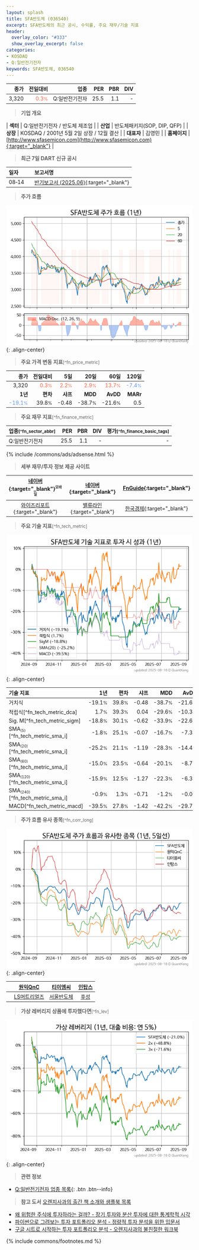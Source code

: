 ```yaml
---
layout: splash
title: SFA반도체 (036540)
excerpt: SFA반도체의 최근 공시, 수익률, 주요 재무/기술 지표
header:
  overlay_color: "#333"
  show_overlay_excerpt: false
categories:
- KOSDAQ
- Q:일반전기전자
keywords: SFA반도체, 036540
---
```


| **종가** | **전일대비** | **업종** | **PER** | **PBR** | **DIV** |
| -------: | -----------: | -------: | ------: | ------: | ------: |
| 3,320 | <span style="color: tomato">0.3<small>%</small></span> | Q:일반전기전자 | 25.5 | 1.1 | - |

<!-- more -->


> **기업 개요**<a id="company"></a>

| <span style="white-space:nowrap;">**섹터**</span> | Q:일반전기전자 / 반도체 제조업 |
| <span style="white-space:nowrap;">**산업**</span> | 반도체패키지(SOP, DIP, QFP) |
| <span style="white-space:nowrap;">**상장**</span> | KOSDAQ / 2001년 5월 2일 상장 / 12월 결산 |
| <span style="white-space:nowrap;">**대표자**</span> | 김영민 |
| <span style="white-space:nowrap;">**홈페이지**</span> | [http://www.sfasemicon.com](http://www.sfasemicon.com){:target="_blank"} |


> **최근 7일 DART 신규 공시**<a id="dart"></a>

| **일자** |      | **보고서명** |
| :------- | :--- | :----------- |
| 08&#x2011;14 | | [반기보고서 (2025.06)](https://dart.fss.or.kr/dsaf001/main.do?rcpNo=20250814000975){:target="_blank"} |


> **주가 흐름**<a id="price"></a>

![036540](/stock/images/036540.png){: .align-center}


> **주요 가격 변동 지표**<small>[^fn_price_metric]</small>

| **종가** | **전일대비** | **5일** | **20일** | **60일** | **120일** |
| -------: | -----------: | ------: | -------: | -------: | --------: |
| 3,320 | <span style="color: tomato">0.3<small>%</small></span> | <span style="color: tomato">2.2<small>%</small></span> | <span style="color: tomato">2.9<small>%</small></span> | <span style="color: tomato">13.7<small>%</small></span> | <span style="color: cornflowerblue">-7.4<small>%</small></span> |
| **1년** | **편차** | **샤프** | **MDD** | **AvDD** | **MARr** |
| <span style="color: cornflowerblue">-19.1<small>%</small></span> | 39.8<small>%</small> | -0.48 | -38.7<small>%</small> | -21.6<small>%</small> | 0.5 |


> **주요 재무 지표**<small>[^fn_finance_metric]</small>

| **업종**<small>[^fn_sector_abbr]</small> | **PER** | **PBR** | **DIV** | **평가**<small>[^fn_finance_basic_tags]</small> |
| :--------------------------------------- | ------: | ------: | ------: | ----------------------------------------------: |
| Q:일반전기전자 | 25.5 | 1.1 | - | - |



{% include /commons/ads/adsense.html %}

> **세부 재무/투자 정보 제공 사이트**

| [네이버](https://m.stock.naver.com/domestic/stock/036540/finance/summary){:target="_blank"}<sup><small>모바일</small></sup> | [네이버](https://finance.naver.com/item/coinfo.naver?code=036540){:target="_blank"} | [FnGuide](https://comp.fnguide.com/SVO2/ASP/SVD_Invest.asp?gicode=A036540&MenuYn=Y){:target="_blank"} |
| :---: | :---: | :---: |
| [와이즈리포트](https://comp.wisereport.co.kr/company/c1040001.aspx?cmp_cd=036540){:target="_blank"} | [밸류라인](https://www.valueline.co.kr/finance/summary/036540){:target="_blank"} | [한국경제](https://markets.hankyung.com/stock/036540/financial-summary){:target="_blank"} |


> **주요 기술 지표**<small>[^fn_tech_metric]</small>


![036540](/stock/images/036540_tech.png){: .align-center}

| **기술 지표** | **1년** | **편차** | **샤프** | **MDD** | **AvDD** |
| :------------ | ------: | -----------: | -------: | ------: | -------: |
| 거치식 | -19.1<small>%</small> | 39.8<small>%</small> | -0.48 | -38.7<small>%</small> | -21.6<small>%</small> |
| 적립식[^fn_tech_metric_dca] | 1.7<small>%</small> | 39.3<small>%</small> | 0.04 | -29.6<small>%</small> | -10.3<small>%</small> |
| Sig. M[^fn_tech_metric_sigm] | -18.8<small>%</small> | 30.1<small>%</small> | -0.62 | -33.9<small>%</small> | -22.6<small>%</small> |
| SMA<small><sub>(5)</sub></small>[^fn_tech_metric_sma_i] | -1.8<small>%</small> | 25.1<small>%</small> | -0.07 | -16.7<small>%</small> | -7.3<small>%</small> |
| SMA<small><sub>(20)</sub></small>[^fn_tech_metric_sma_i] | -25.2<small>%</small> | 21.1<small>%</small> | -1.19 | -28.3<small>%</small> | -14.4<small>%</small> |
| SMA<small><sub>(60)</sub></small>[^fn_tech_metric_sma_i] | -15.0<small>%</small> | 23.5<small>%</small> | -0.64 | -20.1<small>%</small> | -8.7<small>%</small> |
| SMA<small><sub>(120)</sub></small>[^fn_tech_metric_sma_i] | -15.9<small>%</small> | 12.5<small>%</small> | -1.27 | -22.3<small>%</small> | -6.3<small>%</small> |
| SMA<small><sub>(240)</sub></small>[^fn_tech_metric_sma_i] | -0.9<small>%</small> | 1.3<small>%</small> | -0.71 | -1.2<small>%</small> | -0.0<small>%</small> |
| MACD[^fn_tech_metric_macd] | -39.5<small>%</small> | 27.8<small>%</small> | -1.42 | -42.2<small>%</small> | -29.7<small>%</small> |


> **주가 흐름 유사 종목**<a id="corr"></a><small>[^fn_corr_long]</small>

![036540](/stock/images/036540_corr.png){: .align-center}

|       | [원익QnC](/074600/) | [티이엠씨](/425040/) | [인탑스](/049070/) |
| :---: | :------------------------------------: | :------------------------------------: | :------------------------------------: |
|       | [LS머트리얼즈](/417200/) | [서울반도체](/046890/) | [후성](/093370/) |


> **가상 레버리지 상품에 투자했다면**<a id="2x"></a><small>[^fn_lev]</small>

![036540](/stock/images/036540_2x.png){: .align-center}


> **관련 정보**

- [Q:일반전기전자 업종 목록](/stats/sector/kosdaq_업종_일반전기전자_종목/){: .btn .btn--info}

> **참고 도서** [오렌지사과의 출간 책 소개와 샘플북 목록](https://kongdori.tistory.com/691)

- [왜 위험한 주식에 투자하라는 걸까? - 장기 투자와 분산 투자에 대한 통계학적 시각](https://kongdori.tistory.com/421)
- [파이썬으로 그려보는 투자 포트폴리오 분석  - 정량적 투자 분석을 위한 입문서](https://kongdori.tistory.com/643)
- [구글 시트로 시작하는 투자 포트폴리오 분석 - 오렌지사과의 불친절한 워크북](https://kongdori.tistory.com/449)


{% include commons/footnotes.md %}